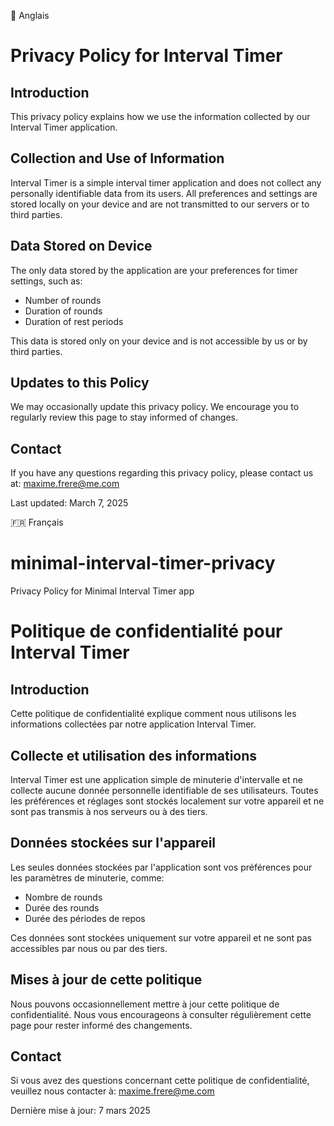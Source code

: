 🏴󠁧󠁢󠁥󠁮󠁧󠁿 Anglais

# Privacy Policy for Interval Timer

## Introduction
This privacy policy explains how we use the information collected by our Interval Timer application.

## Collection and Use of Information
Interval Timer is a simple interval timer application and does not collect any personally identifiable data from its users. All preferences and settings are stored locally on your device and are not transmitted to our servers or to third parties.

## Data Stored on Device
The only data stored by the application are your preferences for timer settings, such as:
- Number of rounds
- Duration of rounds
- Duration of rest periods

This data is stored only on your device and is not accessible by us or by third parties.

## Updates to this Policy
We may occasionally update this privacy policy. We encourage you to regularly review this page to stay informed of changes.

## Contact
If you have any questions regarding this privacy policy, please contact us at: maxime.frere@me.com

Last updated: March 7, 2025



🇫🇷 Français

# minimal-interval-timer-privacy
Privacy Policy for Minimal Interval Timer app

# Politique de confidentialité pour Interval Timer

## Introduction
Cette politique de confidentialité explique comment nous utilisons les informations collectées par notre application Interval Timer.

## Collecte et utilisation des informations
Interval Timer est une application simple de minuterie d'intervalle et ne collecte aucune donnée personnelle identifiable de ses utilisateurs. Toutes les préférences et réglages sont stockés localement sur votre appareil et ne sont pas transmis à nos serveurs ou à des tiers.

## Données stockées sur l'appareil
Les seules données stockées par l'application sont vos préférences pour les paramètres de minuterie, comme:
- Nombre de rounds
- Durée des rounds
- Durée des périodes de repos

Ces données sont stockées uniquement sur votre appareil et ne sont pas accessibles par nous ou par des tiers.

## Mises à jour de cette politique
Nous pouvons occasionnellement mettre à jour cette politique de confidentialité. Nous vous encourageons à consulter régulièrement cette page pour rester informé des changements.

## Contact
Si vous avez des questions concernant cette politique de confidentialité, veuillez nous contacter à: maxime.frere@me.com

Dernière mise à jour: 7 mars 2025
